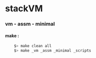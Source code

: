 # stackVM
### vm - assm - minimal


#### make :
``` bash
    $> make clean all
    $> make _vm _assm _minimal _scripts
```